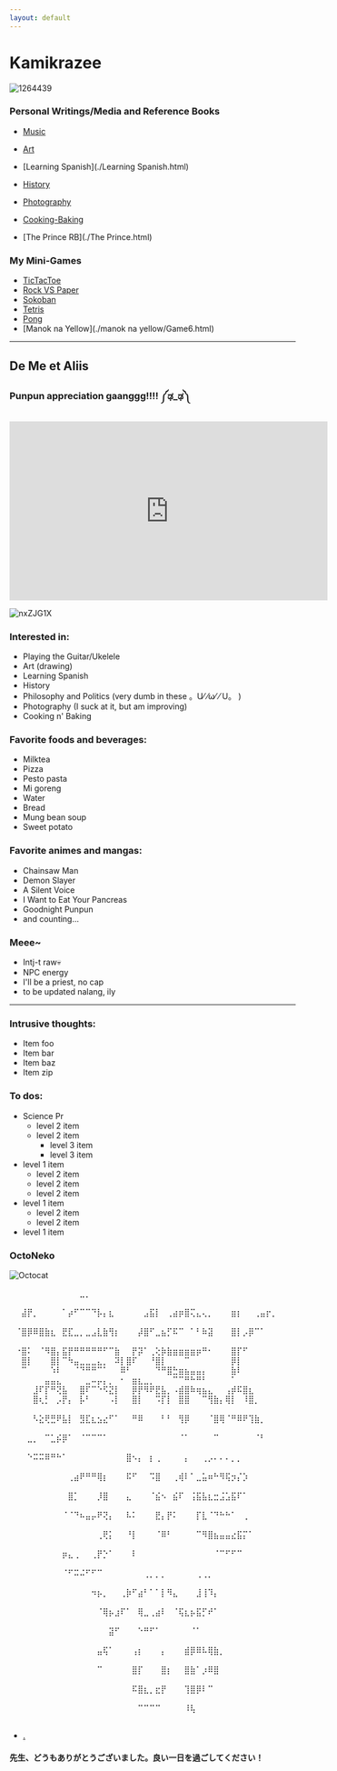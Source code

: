 ```yaml
---
layout: default
---
```


# Kamikrazee


![1264439](https://user-images.githubusercontent.com/122244346/212585910-e58bcbd4-66aa-4193-abc2-6684538025a5.jpg)

### Personal Writings/Media and Reference Books

* [Music](./Music.html)
* [Art](./Art.html)
* [Learning Spanish](./Learning Spanish.html)
* [History](./History.html)
* [Photography](./Photography.html)
* [Cooking-Baking](./Cooking-Baking.html)

* [The Prince RB](./The Prince.html)

### My Mini-Games

* [TicTacToe](./Game.html)
* [Rock VS Paper](./Game2.html)
* [Sokoban](./Game3.html)
* [Tetris](./Game4.html)
* [Pong](./Game5.html)
* [Manok na Yellow](./manok na yellow/Game6.html)

* * *

## De Me et Aliis
### Punpun appreciation gaanggg!!!! ༼ಢ_ಢ༽

<iframe width="560" height="315" src="https://www.youtube-nocookie.com/embed/X6e6F_z17sI?controls=0" title="YouTube video player" frameborder="0" allow="accelerometer; autoplay; clipboard-write; encrypted-media; gyroscope; picture-in-picture; web-share" allowfullscreen></iframe>

![nxZJG1X](https://user-images.githubusercontent.com/122244346/212382607-da54bab0-a3ef-4a24-b390-36db8aa5b8b1.jpeg)

### Interested in:

*   Playing the Guitar/Ukelele
*   Art (drawing)
*   Learning Spanish
*   History 
*   Philosophy and Politics (very dumb in these 。U⁄ ⁄ω⁄ ⁄ U。 )
*   Photography (I suck at it, but am improving)
*   Cooking n' Baking

### Favorite foods and beverages:
 
* Milktea
* Pizza
* Pesto pasta
* Mi goreng
* Water
* Bread
* Mung bean soup
* Sweet potato

### Favorite animes and mangas:
* Chainsaw Man
* Demon Slayer
* A Silent Voice 
* I Want to Eat Your Pancreas
* Goodnight Punpun
* and counting...

### Meee~
* Intj-t raw💀
* NPC energy
* I'll be a priest, no cap
* to be updated nalang, ily

* * *

### Intrusive thoughts:

*   Item foo
*   Item bar
*   Item baz
*   Item zip

### To dos:

- Science Pr
  - level 2 item
  - level 2 item
    - level 3 item
    - level 3 item
- level 1 item
  - level 2 item
  - level 2 item
  - level 2 item
- level 1 item
  - level 2 item
  - level 2 item
- level 1 item

### OctoNeko

![Octocat](https://github.githubassets.com/images/icons/emoji/octocat.png)


⠀⠀⠀⠀⠀⠀⠀⠀⠀⠀⠀⠀⣀⡀⠀⠀⠀⠀⠀⠀⠀⠀⠀⠀⠀⠀⠀⠀⠀⠀⠀⠀⠀⠀⠀⠀⠀⠀⠀⠀⠀⠀⠀⠀⠀⠀⠀⠀⠀⠀
⠀⠀⣼⡟⡀⠀⠀⠀⠀⠁⡴⠋⠉⠉⠙⡧⡄⣆⠀⠀⠀⠀⠀⣠⣯⡇⠀⢀⣴⡶⣿⢍⣄⢄⡀⠀⠀⠀⣶⡆⠀⠀⢀⣤⡖⡀⠀⠀⠀⠀
⠀⠈⣿⡿⠿⣿⣷⣆⠀⣟⣏⣀⡀⣀⣠⣇⣷⢻⡆⠀⠀⠀⡼⣿⠋⣀⣦⡋⠯⠉⠀⠁⠃⠷⣽⠀⠀⠀⣿⡇⡠⡿⠉⠁⠀⠀⠀⠀⠀⠀
⠀⠐⣿⠅⠀⠈⠻⣿⡄⣯⡟⠛⠛⠛⠛⠛⠋⠉⣷⠀⠀⡟⡽⠁⢀⢕⡷⣷⣶⣶⣶⣶⡶⠛⠂⠀⠀⠀⣿⡏⠋⠀⠀⠀⠀⠀⠀⠀
⠀⠀⣿⡇⠀⠀⠀⣿⡇⠉⠳⣤⣀⣀⣀⣄⡀⠀⠽⡇⣿⠏⠀⠀⠘⣿⡇⠀⠀⠀⠉⠀⠀⠀⠀⠀⠀⠀⡿⡇⠀⠀⠀⠀⠀⠀⠀⠀
⠀⠀⠉⠀⠀⠀⠀⠱⠇⠀⠀⠈⠙⠛⠛⠉⠁⠀⠀⠿⠃⠀⠀⠀⠀⠙⠛⣿⣓⣶⣦⣤⣤⡄⠀⠀⠀⠀⣷⠇⠀⠀⠀⠀⠀⠀⠀⠀⠀
⠀⠀⠀⠀⠀⠀⣤⣤⣄⠀⠀⠀⠀⣀⠤⡤⡄⡀⠀⠂⠀⣶⣆⣀⡀⠀⠀⠀⠉⠉⠛⠓⠛⠃⠀⠀⠀⠀⠁⠀⠀⠀⠀⠀⠀⠀⠀⠀⠀
⠀⠀⠀⠀⣸⠏⡏⠛⢝⣧⠀⠀⣿⠏⠉⠑⠫⣝⡇⠀⠀⡿⡟⠻⠟⣟⣧⡀⠠⣾⣿⠷⢶⣦⣄⠀⠀⢠⡾⠯⣿⣆⠀⠀⠀⠀⠀⠀⠀
⠀⠀⠀⠀⣿⢆⡃⠀⡠⡟⡄⠀⡧⠃⠀⠀⠀⠠⡇⠀⠀⣿⡇⠀⠀⠩⡏⡇⠀⣿⣿⠀⠀⠉⢻⣷⡄⢿⡇⠀⠸⣿⡀⠀⠀⠀⠀⠀⠀⠀
⠀⠀⠀⠀⠣⣕⢟⣛⠟⣧⡇⠀⣻⣏⣆⣢⣔⠋⠁⠀⠀⠛⠿⠀⠀⠀⠃⠃⠀⢻⡿⠀⠀⠀⠈⣿⢿⠈⠛⠿⠟⢹⣷⡀⠀⠀⠀⠀⠀⠀
⠀⠀⠀⣀⡀⠀⠉⣁⡮⡿⠁⠀⠈⠉⠉⠉⠁⠀⠀⠀⠀⠀⠀⠀⠀⠀⠀⠀⠀⠈⠁⠀⠀⠀⠀⠉⠀⠀⠀⠀⠀⠀⠈⠃⠀⠀⠀⠀⠀⠀
⠀⠀⠀⠑⠭⠭⠿⠛⠓⠁⠀⠀⠀⠀⠀⠀⠀⠀⠀⠀⣿⠢⡄⠀⡆⢀⠀⠀⠀⠀⡄⠀⠀⢀⡠⠄⠄⠄⡀⡀⠀⠀⠀⠀⠀⠀⠀⠀⠀⠀
⠀⠀⠀⠀⠀⠀⠀⠀⠀⠀⢀⣴⠟⠛⠛⢿⡆⠀⠀⠀⠯⠋⠀⠀⠩⣿⠀⠀⢀⢾⠇⠁⣀⣥⠶⠓⠻⢯⡲⡌⡱⠀⠀⠀⠀⠀⠀⠀⠀⠀
⠀⠀⠀⠀⠀⠀⠀⠀⠀⠀⣿⡁⠀⠀⠀⡸⣿⠀⠀⠀⣄⠀⠀⠀⠈⣮⠢⠀⣮⠏⠀⢨⣯⣧⣆⣒⣨⣡⣯⠏⠁⠀⠀⠀⠀⠀⠀⠀⠀⠀
⠀⠀⠀⠀⠀⠀⠀⠀⠀⠈⠈⠙⠦⣤⡤⠟⢝⡄⠀⠀⠧⠅⠀⠀⠀⣟⡄⡟⠅⠀⠀⠀⡏⣇⠈⠙⠓⠓⠁⠀⢀⠀⠀⠀⠀⠀⠀⠀⠀⠀
⠀⠀⠀⠀⠀⠀⠀⠀⠀⠀⠀⠀⠀⠀⠀⢀⢟⡅⠀⠀⠘⡇⠀⠀⠀⠈⠿⠃⠀⠀⠀⠀⠉⠻⣿⣦⣤⣤⣔⣯⡍⠁⠀⠀⠀⠀⠀⠀⠀⠀
⠀⠀⠀⠀⠀⠀⠀⠀⠀⡶⣄⢀⠀⠀⢀⡟⡑⠁⠀⠀⠀⠇⠀⠀⠀⠀⠀⠀⠀⠀⠀⠀⠀⠀⠀⠈⠉⠋⠋⠉⠀⠀⠀⠀⠀⠀⠀⠀⠀⠀
⠀⠀⠀⠀⠀⠀⠀⠀⠀⠈⠋⠭⠬⠋⠋⠉⠀⠀⠀⠀⠀⠀⠀⢀⡀⡀⡀⠀⠀⠀⠀⠀⢀⢀⡀⠀⠀⠀⠀⠀⠀⠀⠀⠀⠀⠀⠀⠀⠀⠀
⠀⠀⠀⠀⠀⠀⠀⠀⠀⠀⠀⠀⠀⠀⠲⡦⡀⠀⠀⢀⡷⠋⣴⠃⠁⠁⡇⠻⣄⠀⠀⠀⣸⢸⠹⡄⠀⠀⠀⠀⠀⠀⠀⠀⠀⠀⠀⠀⠀⠀
⠀⠀⠀⠀⠀⠀⠀⠀⠀⠀⠀⠀⠀⠀⠀⠈⢿⡦⣰⠏⠁⠀⢿⣀⢀⣴⠇⠀⠈⢯⣆⡦⣯⡋⠞⠁⠀⠀⠀⠀⠀⠀⠀⠀⠀⠀⠀⠀⠀⠀
⠀⠀⠀⠀⠀⠀⠀⠀⠀⠀⠀⠀⠀⠀⠀⠀⠀⣽⠋⠀⠀⠀⠑⠛⠋⠁⠀⠀⠀⠀⠀⠈⠁⠀⠀⠀⠀⠀⠀⠀⠀⠀⠀⠀⠀⠀⠀⠀⠀⠀
⠀⠀⠀⠀⠀⠀⠀⠀⠀⠀⠀⠀⠀⠀⠀⣤⢯⠁⠀⠀⠀⢠⡆⠀⠀⠀⡄⠀⠀⠀⣾⡿⠿⠧⢿⣷⡀⠀⠀⠀⠀⠀⠀⠀⠀⠀⠀⠀⠀⠀
⠀⠀⠀⠀⠀⠀⠀⠀⠀⠀⠀⠀⠀⠀⠀⠉⠀⠀⠀⠀⠀⣿⡏⠀⠀⠀⣿⡆⠀⠀⣿⣷⠁⡰⠿⣿⠀⠀⠀⠀⠀⠀⠀⠀⠀⠀⠀⠀⠀⠀
⠀⠀⠀⠀⠀⠀⠀⠀⠀⠀⠀⠀⠀⠀⠀⠀⠀⠀⠀⠀⠀⠯⣿⣆⡀⣖⡟⠀⠀⠀⢹⣿⡿⠇⠉⠀⠀⠀⠀⠀⠀⠀⠀⠀⠀⠀⠀⠀⠀⠀
⠀⠀⠀⠀⠀⠀⠀⠀⠀⠀⠀⠀⠀⠀⠀⠀⠀⠀⠀⠀⠀⠀⠉⠉⠉⠉⠀⠀⠀⠀⠸⢧⠀⠀⠀⠀⠀⠀⠀⠀⠀⠀⠀⠀⠀⠀⠀⠀⠀⠀
* [.](./Philosophy-Politics.html)

#### 先生、どうもありがとうございました。良い一日を過ごしてください！
